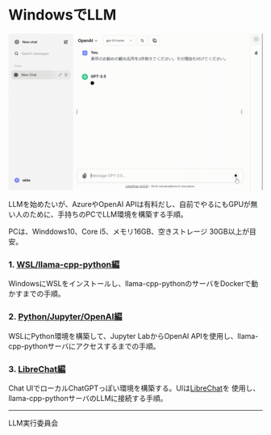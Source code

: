 # WindowsでLLM
<img src="https://github.com/cellhone/WinLLM/blob/main/3.librechat/img/librechat.gif">

LLMを始めたいが、AzureやOpenAI APIは有料だし、自前でやるにもGPUが無い人のために、手持ちのPCでLLM環境を構築する手順。  

PCは、Winddows10、Core i5、メモリ16GB、空きストレージ 30GB以上が目安。

### 1. [WSL/llama-cpp-python編](https://github.com/cellhone/WinLLM/tree/main/1.WSL_llamacpp)
WindowsにWSLをインストールし、llama-cpp-pythonのサーバをDockerで動かすまでの手順。  

### 2. [Python/Jupyter/OpenAI編](https://github.com/cellhone/WinLLM/tree/main/2.python_jupyter_openai)
WSLにPython環境を構築して、Jupyter LabからOpenAI APIを使用し、llama-cpp-pythonサーバにアクセスするまでの手順。

### 3. [LibreChat編](https://github.com/okitalabs/WinLLM/tree/main/3.librechat)
Chat UIでローカルChatGPTっぽい環境を構築する。UIは[LibreChat](https://github.com/danny-avila/LibreChat)を
使用し、llama-cpp-pythonサーバのLLMに接続する手順。

<hr>

LLM実行委員会